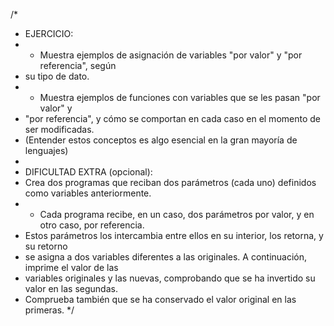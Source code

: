 /*
 * EJERCICIO:
 * - Muestra ejemplos de asignación de variables "por valor" y "por referencia", según
 *   su tipo de dato.
 * - Muestra ejemplos de funciones con variables que se les pasan "por valor" y 
 *   "por referencia", y cómo se comportan en cada caso en el momento de ser modificadas.
 * (Entender estos conceptos es algo esencial en la gran mayoría de lenguajes)
 *
 * DIFICULTAD EXTRA (opcional):
 * Crea dos programas que reciban dos parámetros (cada uno) definidos como variables anteriormente.
 * - Cada programa recibe, en un caso, dos parámetros por valor, y en otro caso, por referencia.
 *   Estos parámetros los intercambia entre ellos en su interior, los retorna, y su retorno
 *   se asigna a dos variables diferentes a las originales. A continuación, imprime el valor de las
 *   variables originales y las nuevas, comprobando que se ha invertido su valor en las segundas.
 *   Comprueba también que se ha conservado el valor original en las primeras.
 */
